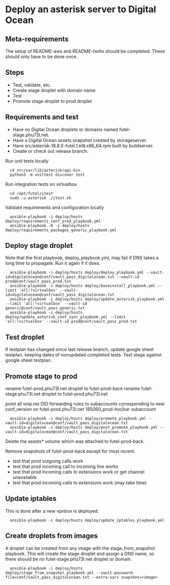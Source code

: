 # Deploy an asterisk server to Digital Ocean

## Meta-requirements

The setup of README-aws and README-twilio should be completed. These should only have to be done once.

## Steps

- Test, validate, etc.
- Create stage droplet with domain name
- Test
- Promote stage droplet to prod droplet

## Requirements and test

- Have no Digital Ocean droplets or domains named futel-stage.phu73l.net.
- Have a Digital Ocean assets snapshot created by storageserver.
- Have src/asterisk-18.8.0-futel.1.el8.x86_64.rpm built by buildserver.
- Create or check out release branch.

Run unit tests locally

```
  cd src/var/lib/asterisk/agi-bin
  python3 -m unittest discover test
```

Run integration tests on virtualbox

```
  cd /opt/futel/itest
  sudo -u asterisk ./itest.sh
```

Validate requirements and configuration locally

```
  ansible-playbook -i deploy/hosts deploy/requirements_conf_prod_playbook.yml
  ansible-playbook -K -i deploy/hosts deploy/requirements_packages_generic_playbook.yml
```

## Deploy stage droplet

Note that the first playbook, deploy_playbook.yml, may fail if DNS takes a long time to propagate. Run it again if it does.

```
  ansible-playbook -i deploy/hosts deploy/deploy_playbook.yml --vault-id=digitalocean@conf/vault_pass_digitalocean.txt --vault-id prod@conf/vault_pass_prod.txt
  ansible-playbook -i deploy/hosts deploy/baseinstall_playbook.yml --limit 'all:!virtualbox' --vault-id=digitalocean@conf/vault_pass_digitalocean.txt
  ansible-playbook -i deploy/hosts deploy/update_asterisk_playbook.yml --limit 'all:!virtualbox' --vault-id generic@conf/vault_pass_generic.txt
  ansible-playbook -i deploy/hosts deploy/update_asterisk_conf_sync_playbook.yml --limit 'all:!virtualbox' --vault-id prod@conf/vault_pass_prod.txt
```

## Test droplet

If testplan has changed since last release branch, update google sheet testplan, keeping dates of nonupdated completed tests.
Test stage against google sheet testplan.

## Promote stage to prod

rename futel-prod.phu73l.net droplet to futel-prod-back
rename futel-stage.phu73l.net droplet to futel-prod.phu73l.net

point all voip.ms DID forwarding rules to subaccounts corresponding to new conf_version on futel-prod.phu73l.net
  185060_prod-foo|bar subaccount

```
  ansible-playbook -i deploy/hosts deploy/promote_playbook.yml --vault-id=digitalocean@conf/vault_pass_digitalocean.txt
  ansible-playbook -i deploy/hosts deploy/post_promote_playbook.yml --vault-id=digitalocean@conf/vault_pass_digitalocean.txt
```

Delete the assets* volume which was attached to futel-prod-back.

Remove snapshots of futel-prod-back except for most recent.

- test that prod outgoing calls work
- test that prod incoming call to incoming line works
- test that prod incoming calls to extensions work or get channel unavailable
- test that prod incoming calls to extensions work (may take time)

## Update iptables

This is done after a new vpnbox is deployed.

```
  ansible-playbook -i deploy/hosts deploy/update_iptables_playbook.yml
```

## Create droplets from images

A droplet can be created from any image with the stage_from_snapshot playbook. This will create the stage droplet and assign a DNS name, so there should be no futel-stage.phu73l.net droplet or domain.

```
  ansible-playbook -i deploy/hosts deploy/stage_from_snapshot_playbook.yml --vault-password-file=conf/vault_pass_digitalocean.txt --extra-vars snapshot=<image>
```
